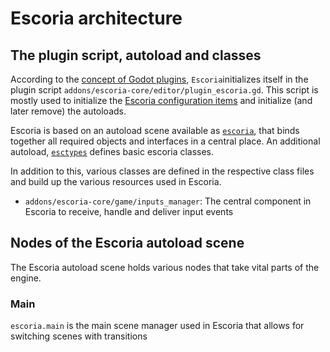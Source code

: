 # Escoria architecture

## The plugin script, autoload and classes

According to the [concept of Godot plugins](https://docs.godotengine.org/en/stable/tutorials/plugins/editor/making_plugins.html), `Escoria`initializes itself in the plugin script `addons/escoria-core/editor/plugin_escoria.gd`. This script is mostly used to initialize the [Escoria configuration items](configuration.md) and initialize (and later remove) the autoloads.

Escoria is based on an autoload scene available as [`escoria`](api/escoria.gd.md), that binds together all required objects and interfaces in a central place. An additional autoload, [`esctypes`](api/escoria_types.gd.md) defines basic escoria classes.

In addition to this, various classes are defined in the respective class files and build up the various resources used in Escoria.

* `addons/escoria-core/game/inputs_manager`: The central component in Escoria to receive, handle and deliver input events

## Nodes of the Escoria autoload scene

The Escoria autoload scene holds various nodes that take vital parts of the engine.

### Main

`escoria.main` is the main scene manager used in Escoria that allows for switching scenes with transitions
